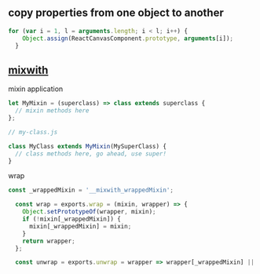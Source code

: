 copy properties from one object to another
---
```javascript
for (var i = 1, l = arguments.length; i < l; i++) {
    Object.assign(ReactCanvasComponent.prototype, arguments[i]);
  }
```

[mixwith](https://github.com/justinfagnani/mixwith.js)
---
mixin application
```js
let MyMixin = (superclass) => class extends superclass {
  // mixin methods here
};

// my-class.js

class MyClass extends MyMixin(MySuperClass) {
  // class methods here, go ahead, use super!
}
```
wrap
```js
const _wrappedMixin = '__mixwith_wrappedMixin';

  const wrap = exports.wrap = (mixin, wrapper) => {
    Object.setPrototypeOf(wrapper, mixin);
    if (!mixin[_wrappedMixin]) {
      mixin[_wrappedMixin] = mixin;
    }
    return wrapper;
  };

  const unwrap = exports.unwrap = wrapper => wrapper[_wrappedMixin] || wrapper;
```
